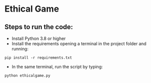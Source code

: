 # Ethical Game
## Steps to run the code:
* Install Python 3.8 or higher
* Install the requirements opening a terminal in the project folder and running:
```
pip install -r requirements.txt
```
* In the same terminal, run the script by typing:
```
python ethicalgame.py
```
